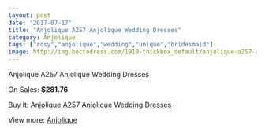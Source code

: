 ```yaml
---
layout: post
date: '2017-07-17'
title: "Anjolique A257 Anjolique Wedding Dresses"
category: Anjolique
tags: ["rosy","anjolique","wedding","unique","bridesmaid"]
image: http://img.hectodress.com/1910-thickbox_default/anjolique-a257-anjolique-wedding-dresses.jpg
---
```

Anjolique A257 Anjolique Wedding Dresses

On Sales: **$281.76**
<a href="https://www.hectodress.com/anjolique/1211-anjolique-a257-anjolique-wedding-dresses.html"><amp-img layout="responsive" width="600" height="600" src="//img.hectodress.com/1910-thickbox_default/anjolique-a257-anjolique-wedding-dresses.jpg" alt="Anjolique A257 Anjolique Wedding Dresses 0" /></a>
<a href="https://www.hectodress.com/anjolique/1211-anjolique-a257-anjolique-wedding-dresses.html"><amp-img layout="responsive" width="600" height="600" src="//img.hectodress.com/1911-thickbox_default/anjolique-a257-anjolique-wedding-dresses.jpg" alt="Anjolique A257 Anjolique Wedding Dresses 1" /></a>

Buy it: [Anjolique A257 Anjolique Wedding Dresses](https://www.hectodress.com/anjolique/1211-anjolique-a257-anjolique-wedding-dresses.html "Anjolique A257 Anjolique Wedding Dresses")

View more: [Anjolique](https://www.hectodress.com/16-anjolique "Anjolique")